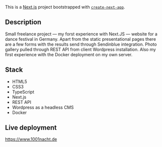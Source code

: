 This is a [Next.js](https://nextjs.org/) project bootstrapped with [`create-next-app`](https://github.com/vercel/next.js/tree/canary/packages/create-next-app).

## Description
Small freelance project — my forst experience with Next.JS — website for a dance festival in Germany. Apart from the static presentational pages there are a few forms with the results send through Sendinblue integration. Photo gallery pulled through REST API from client Wordpress installation. Also my first experience with the Docker deployment on my own server.

## Stack
- HTML5
- CSS3
- TypeScript
- Next.js
- REST API
- Wordpress as a headless CMS
- Docker

## Live deployment
https://www.1001nacht.de

